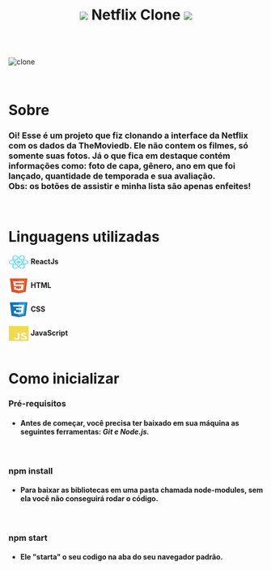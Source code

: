 <div style="display: inline_block">
    <h1 align='center' tex-align="center">
        <img height="30" src="https://assets.sutori.com/user-uploads/image/057909aa-e77d-48ca-aa34-6c5287bb6814/love-netflix.gif"> Netflix Clone <img height="30" src="https://assets.sutori.com/user-uploads/image/057909aa-e77d-48ca-aa34-6c5287bb6814/love-netflix.gif">
    </h1>
</div>
<br>

<br>
<div style="display: inline_block">

![clone](https://user-images.githubusercontent.com/50849548/130002369-2513fe19-e8f9-481c-b3ef-cd84a156ada7.gif)
</div>
<br>

# Sobre

<h3>  Oi! Esse é um projeto que fiz clonando a interface da Netflix com os dados da <b>TheMoviedb</b>. Ele não contem os filmes, só somente suas fotos. Já o que fica em destaque contém informações como: foto de capa, gênero, ano em que foi lançado, quantidade de temporada e sua avaliação. <br> 
    <b>Obs: os botões de assistir e minha lista são apenas enfeites!</b> </h3><br>

# Linguagens utilizadas

<div style="display: inline_block">
    <img align="center" alt="Naara-Ts" height="30" width="40" src="https://raw.githubusercontent.com/devicons/devicon/master/icons/react/react-original.svg"> <b>ReactJs</b> <br><br>
    <img align="center" alt="Naara-HTML" height="30" width="40" src="https://raw.githubusercontent.com/devicons/devicon/master/icons/html5/html5-original.svg"> <b>HTML</b> <br><br>
    <img align="center" alt="Naara-CSS" height="30" width="40" src="https://raw.githubusercontent.com/devicons/devicon/master/icons/css3/css3-original.svg"> <b>CSS</b> <br><br>
    <img align="center" alt="Naara-Js" height="30" width="40" src="https://raw.githubusercontent.com/devicons/devicon/master/icons/javascript/javascript-plain.svg"> <b>JavaScript</b> <br><br>
</div>

# Como inicializar <br>

### Pré-requisitos

- <h4>Antes de começar, você precisa ter baixado em sua máquina as seguintes ferramentas: <em> Git e Node.js.</em> </h4><br>

### npm install

- <h4>Para baixar as bibliotecas em uma pasta chamada node-modules, sem ela você não conseguirá rodar o código.</h4><br>

### npm start

- <h4>Ele "starta" o seu codigo na aba do seu navegador padrão.</h4><br>
